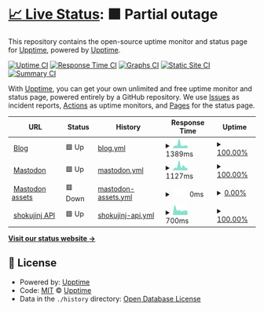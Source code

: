 # [📈 Live Status](https://upptime.github.io/upptime): <!--live status--> **🟧 Partial outage**

This repository contains the open-source uptime monitor and status page for [Upptime](https://upptime.js.org), powered by [Upptime](https://github.com/upptime/upptime).

[![Uptime CI](https://github.com/whywaita/upptime/workflows/Uptime%20CI/badge.svg)](https://github.com/whywaita/upptime/actions?query=workflow%3A%22Uptime+CI%22)
[![Response Time CI](https://github.com/whywaita/upptime/workflows/Response%20Time%20CI/badge.svg)](https://github.com/whywaita/upptime/actions?query=workflow%3A%22Response+Time+CI%22)
[![Graphs CI](https://github.com/whywaita/upptime/workflows/Graphs%20CI/badge.svg)](https://github.com/whywaita/upptime/actions?query=workflow%3A%22Graphs+CI%22)
[![Static Site CI](https://github.com/whywaita/upptime/workflows/Static%20Site%20CI/badge.svg)](https://github.com/whywaita/upptime/actions?query=workflow%3A%22Static+Site+CI%22)
[![Summary CI](https://github.com/whywaita/upptime/workflows/Summary%20CI/badge.svg)](https://github.com/whywaita/upptime/actions?query=workflow%3A%22Summary+CI%22)

With [Upptime](https://upptime.js.org), you can get your own unlimited and free uptime monitor and status page, powered entirely by a GitHub repository. We use [Issues](https://github.com/upptime/upptime/issues) as incident reports, [Actions](https://github.com/whywaita/upptime/actions) as uptime monitors, and [Pages](https://upptime.github.io/upptime) for the status page.

<!--start: status pages-->
<!-- This summary is generated by Upptime (https://github.com/upptime/upptime) -->
<!-- Do not edit this manually, your changes will be overwritten -->
<!-- prettier-ignore -->
| URL | Status | History | Response Time | Uptime |
| --- | ------ | ------- | ------------- | ------ |
| <img alt="" src="https://favicons.githubusercontent.com/blog.whywrite.it" height="13"> [Blog](https://blog.whywrite.it/) | 🟩 Up | [blog.yml](https://github.com/whywriteit/upptime/commits/HEAD/history/blog.yml) | <details><summary><img alt="Response time graph" src="./graphs/blog/response-time-week.png" height="20"> 1389ms</summary><br><a href="https://whywriteit.github.io/upptime/history/blog"><img alt="Response time 1330" src="https://img.shields.io/endpoint?url=https%3A%2F%2Fraw.githubusercontent.com%2Fwhywriteit%2Fupptime%2FHEAD%2Fapi%2Fblog%2Fresponse-time.json"></a><br><a href="https://whywriteit.github.io/upptime/history/blog"><img alt="24-hour response time 978" src="https://img.shields.io/endpoint?url=https%3A%2F%2Fraw.githubusercontent.com%2Fwhywriteit%2Fupptime%2FHEAD%2Fapi%2Fblog%2Fresponse-time-day.json"></a><br><a href="https://whywriteit.github.io/upptime/history/blog"><img alt="7-day response time 1389" src="https://img.shields.io/endpoint?url=https%3A%2F%2Fraw.githubusercontent.com%2Fwhywriteit%2Fupptime%2FHEAD%2Fapi%2Fblog%2Fresponse-time-week.json"></a><br><a href="https://whywriteit.github.io/upptime/history/blog"><img alt="30-day response time 1228" src="https://img.shields.io/endpoint?url=https%3A%2F%2Fraw.githubusercontent.com%2Fwhywriteit%2Fupptime%2FHEAD%2Fapi%2Fblog%2Fresponse-time-month.json"></a><br><a href="https://whywriteit.github.io/upptime/history/blog"><img alt="1-year response time 1273" src="https://img.shields.io/endpoint?url=https%3A%2F%2Fraw.githubusercontent.com%2Fwhywriteit%2Fupptime%2FHEAD%2Fapi%2Fblog%2Fresponse-time-year.json"></a></details> | <details><summary><a href="https://whywriteit.github.io/upptime/history/blog">100.00%</a></summary><a href="https://whywriteit.github.io/upptime/history/blog"><img alt="All-time uptime 99.78%" src="https://img.shields.io/endpoint?url=https%3A%2F%2Fraw.githubusercontent.com%2Fwhywriteit%2Fupptime%2FHEAD%2Fapi%2Fblog%2Fuptime.json"></a><br><a href="https://whywriteit.github.io/upptime/history/blog"><img alt="24-hour uptime 100.00%" src="https://img.shields.io/endpoint?url=https%3A%2F%2Fraw.githubusercontent.com%2Fwhywriteit%2Fupptime%2FHEAD%2Fapi%2Fblog%2Fuptime-day.json"></a><br><a href="https://whywriteit.github.io/upptime/history/blog"><img alt="7-day uptime 100.00%" src="https://img.shields.io/endpoint?url=https%3A%2F%2Fraw.githubusercontent.com%2Fwhywriteit%2Fupptime%2FHEAD%2Fapi%2Fblog%2Fuptime-week.json"></a><br><a href="https://whywriteit.github.io/upptime/history/blog"><img alt="30-day uptime 100.00%" src="https://img.shields.io/endpoint?url=https%3A%2F%2Fraw.githubusercontent.com%2Fwhywriteit%2Fupptime%2FHEAD%2Fapi%2Fblog%2Fuptime-month.json"></a><br><a href="https://whywriteit.github.io/upptime/history/blog"><img alt="1-year uptime 99.76%" src="https://img.shields.io/endpoint?url=https%3A%2F%2Fraw.githubusercontent.com%2Fwhywriteit%2Fupptime%2FHEAD%2Fapi%2Fblog%2Fuptime-year.json"></a></details>
| <img alt="" src="https://favicons.githubusercontent.com/mstdn.uec.tokyo" height="13"> [Mastodon](https://mstdn.uec.tokyo/about) | 🟩 Up | [mastodon.yml](https://github.com/whywriteit/upptime/commits/HEAD/history/mastodon.yml) | <details><summary><img alt="Response time graph" src="./graphs/mastodon/response-time-week.png" height="20"> 1127ms</summary><br><a href="https://whywriteit.github.io/upptime/history/mastodon"><img alt="Response time 866" src="https://img.shields.io/endpoint?url=https%3A%2F%2Fraw.githubusercontent.com%2Fwhywriteit%2Fupptime%2FHEAD%2Fapi%2Fmastodon%2Fresponse-time.json"></a><br><a href="https://whywriteit.github.io/upptime/history/mastodon"><img alt="24-hour response time 497" src="https://img.shields.io/endpoint?url=https%3A%2F%2Fraw.githubusercontent.com%2Fwhywriteit%2Fupptime%2FHEAD%2Fapi%2Fmastodon%2Fresponse-time-day.json"></a><br><a href="https://whywriteit.github.io/upptime/history/mastodon"><img alt="7-day response time 1127" src="https://img.shields.io/endpoint?url=https%3A%2F%2Fraw.githubusercontent.com%2Fwhywriteit%2Fupptime%2FHEAD%2Fapi%2Fmastodon%2Fresponse-time-week.json"></a><br><a href="https://whywriteit.github.io/upptime/history/mastodon"><img alt="30-day response time 888" src="https://img.shields.io/endpoint?url=https%3A%2F%2Fraw.githubusercontent.com%2Fwhywriteit%2Fupptime%2FHEAD%2Fapi%2Fmastodon%2Fresponse-time-month.json"></a><br><a href="https://whywriteit.github.io/upptime/history/mastodon"><img alt="1-year response time 866" src="https://img.shields.io/endpoint?url=https%3A%2F%2Fraw.githubusercontent.com%2Fwhywriteit%2Fupptime%2FHEAD%2Fapi%2Fmastodon%2Fresponse-time-year.json"></a></details> | <details><summary><a href="https://whywriteit.github.io/upptime/history/mastodon">100.00%</a></summary><a href="https://whywriteit.github.io/upptime/history/mastodon"><img alt="All-time uptime 99.75%" src="https://img.shields.io/endpoint?url=https%3A%2F%2Fraw.githubusercontent.com%2Fwhywriteit%2Fupptime%2FHEAD%2Fapi%2Fmastodon%2Fuptime.json"></a><br><a href="https://whywriteit.github.io/upptime/history/mastodon"><img alt="24-hour uptime 100.00%" src="https://img.shields.io/endpoint?url=https%3A%2F%2Fraw.githubusercontent.com%2Fwhywriteit%2Fupptime%2FHEAD%2Fapi%2Fmastodon%2Fuptime-day.json"></a><br><a href="https://whywriteit.github.io/upptime/history/mastodon"><img alt="7-day uptime 100.00%" src="https://img.shields.io/endpoint?url=https%3A%2F%2Fraw.githubusercontent.com%2Fwhywriteit%2Fupptime%2FHEAD%2Fapi%2Fmastodon%2Fuptime-week.json"></a><br><a href="https://whywriteit.github.io/upptime/history/mastodon"><img alt="30-day uptime 100.00%" src="https://img.shields.io/endpoint?url=https%3A%2F%2Fraw.githubusercontent.com%2Fwhywriteit%2Fupptime%2FHEAD%2Fapi%2Fmastodon%2Fuptime-month.json"></a><br><a href="https://whywriteit.github.io/upptime/history/mastodon"><img alt="1-year uptime 99.75%" src="https://img.shields.io/endpoint?url=https%3A%2F%2Fraw.githubusercontent.com%2Fwhywriteit%2Fupptime%2FHEAD%2Fapi%2Fmastodon%2Fuptime-year.json"></a></details>
| <img alt="" src="https://favicons.githubusercontent.com/assets.mstdn.uec.tokyo" height="13"> [Mastodon assets](https://assets.mstdn.uec.tokyo/mastodon/accounts/avatars/000/000/002/original/7c1c520de04c6952.png) | 🟥 Down | [mastodon-assets.yml](https://github.com/whywriteit/upptime/commits/HEAD/history/mastodon-assets.yml) | <details><summary><img alt="Response time graph" src="./graphs/mastodon-assets/response-time-week.png" height="20"> 0ms</summary><br><a href="https://whywriteit.github.io/upptime/history/mastodon-assets"><img alt="Response time 715" src="https://img.shields.io/endpoint?url=https%3A%2F%2Fraw.githubusercontent.com%2Fwhywriteit%2Fupptime%2FHEAD%2Fapi%2Fmastodon-assets%2Fresponse-time.json"></a><br><a href="https://whywriteit.github.io/upptime/history/mastodon-assets"><img alt="24-hour response time 0" src="https://img.shields.io/endpoint?url=https%3A%2F%2Fraw.githubusercontent.com%2Fwhywriteit%2Fupptime%2FHEAD%2Fapi%2Fmastodon-assets%2Fresponse-time-day.json"></a><br><a href="https://whywriteit.github.io/upptime/history/mastodon-assets"><img alt="7-day response time 0" src="https://img.shields.io/endpoint?url=https%3A%2F%2Fraw.githubusercontent.com%2Fwhywriteit%2Fupptime%2FHEAD%2Fapi%2Fmastodon-assets%2Fresponse-time-week.json"></a><br><a href="https://whywriteit.github.io/upptime/history/mastodon-assets"><img alt="30-day response time 686" src="https://img.shields.io/endpoint?url=https%3A%2F%2Fraw.githubusercontent.com%2Fwhywriteit%2Fupptime%2FHEAD%2Fapi%2Fmastodon-assets%2Fresponse-time-month.json"></a><br><a href="https://whywriteit.github.io/upptime/history/mastodon-assets"><img alt="1-year response time 715" src="https://img.shields.io/endpoint?url=https%3A%2F%2Fraw.githubusercontent.com%2Fwhywriteit%2Fupptime%2FHEAD%2Fapi%2Fmastodon-assets%2Fresponse-time-year.json"></a></details> | <details><summary><a href="https://whywriteit.github.io/upptime/history/mastodon-assets">0.00%</a></summary><a href="https://whywriteit.github.io/upptime/history/mastodon-assets"><img alt="All-time uptime 93.55%" src="https://img.shields.io/endpoint?url=https%3A%2F%2Fraw.githubusercontent.com%2Fwhywriteit%2Fupptime%2FHEAD%2Fapi%2Fmastodon-assets%2Fuptime.json"></a><br><a href="https://whywriteit.github.io/upptime/history/mastodon-assets"><img alt="24-hour uptime 0.00%" src="https://img.shields.io/endpoint?url=https%3A%2F%2Fraw.githubusercontent.com%2Fwhywriteit%2Fupptime%2FHEAD%2Fapi%2Fmastodon-assets%2Fuptime-day.json"></a><br><a href="https://whywriteit.github.io/upptime/history/mastodon-assets"><img alt="7-day uptime 0.00%" src="https://img.shields.io/endpoint?url=https%3A%2F%2Fraw.githubusercontent.com%2Fwhywriteit%2Fupptime%2FHEAD%2Fapi%2Fmastodon-assets%2Fuptime-week.json"></a><br><a href="https://whywriteit.github.io/upptime/history/mastodon-assets"><img alt="30-day uptime 65.51%" src="https://img.shields.io/endpoint?url=https%3A%2F%2Fraw.githubusercontent.com%2Fwhywriteit%2Fupptime%2FHEAD%2Fapi%2Fmastodon-assets%2Fuptime-month.json"></a><br><a href="https://whywriteit.github.io/upptime/history/mastodon-assets"><img alt="1-year uptime 93.55%" src="https://img.shields.io/endpoint?url=https%3A%2F%2Fraw.githubusercontent.com%2Fwhywriteit%2Fupptime%2FHEAD%2Fapi%2Fmastodon-assets%2Fuptime-year.json"></a></details>
| <img alt="" src="https://favicons.githubusercontent.com/api.shokujin.jp" height="13"> [shokujinj API](https://api.shokujin.jp/) | 🟩 Up | [shokujinj-api.yml](https://github.com/whywriteit/upptime/commits/HEAD/history/shokujinj-api.yml) | <details><summary><img alt="Response time graph" src="./graphs/shokujinj-api/response-time-week.png" height="20"> 700ms</summary><br><a href="https://whywriteit.github.io/upptime/history/shokujinj-api"><img alt="Response time 677" src="https://img.shields.io/endpoint?url=https%3A%2F%2Fraw.githubusercontent.com%2Fwhywriteit%2Fupptime%2FHEAD%2Fapi%2Fshokujinj-api%2Fresponse-time.json"></a><br><a href="https://whywriteit.github.io/upptime/history/shokujinj-api"><img alt="24-hour response time 563" src="https://img.shields.io/endpoint?url=https%3A%2F%2Fraw.githubusercontent.com%2Fwhywriteit%2Fupptime%2FHEAD%2Fapi%2Fshokujinj-api%2Fresponse-time-day.json"></a><br><a href="https://whywriteit.github.io/upptime/history/shokujinj-api"><img alt="7-day response time 700" src="https://img.shields.io/endpoint?url=https%3A%2F%2Fraw.githubusercontent.com%2Fwhywriteit%2Fupptime%2FHEAD%2Fapi%2Fshokujinj-api%2Fresponse-time-week.json"></a><br><a href="https://whywriteit.github.io/upptime/history/shokujinj-api"><img alt="30-day response time 689" src="https://img.shields.io/endpoint?url=https%3A%2F%2Fraw.githubusercontent.com%2Fwhywriteit%2Fupptime%2FHEAD%2Fapi%2Fshokujinj-api%2Fresponse-time-month.json"></a><br><a href="https://whywriteit.github.io/upptime/history/shokujinj-api"><img alt="1-year response time 677" src="https://img.shields.io/endpoint?url=https%3A%2F%2Fraw.githubusercontent.com%2Fwhywriteit%2Fupptime%2FHEAD%2Fapi%2Fshokujinj-api%2Fresponse-time-year.json"></a></details> | <details><summary><a href="https://whywriteit.github.io/upptime/history/shokujinj-api">100.00%</a></summary><a href="https://whywriteit.github.io/upptime/history/shokujinj-api"><img alt="All-time uptime 99.76%" src="https://img.shields.io/endpoint?url=https%3A%2F%2Fraw.githubusercontent.com%2Fwhywriteit%2Fupptime%2FHEAD%2Fapi%2Fshokujinj-api%2Fuptime.json"></a><br><a href="https://whywriteit.github.io/upptime/history/shokujinj-api"><img alt="24-hour uptime 100.00%" src="https://img.shields.io/endpoint?url=https%3A%2F%2Fraw.githubusercontent.com%2Fwhywriteit%2Fupptime%2FHEAD%2Fapi%2Fshokujinj-api%2Fuptime-day.json"></a><br><a href="https://whywriteit.github.io/upptime/history/shokujinj-api"><img alt="7-day uptime 100.00%" src="https://img.shields.io/endpoint?url=https%3A%2F%2Fraw.githubusercontent.com%2Fwhywriteit%2Fupptime%2FHEAD%2Fapi%2Fshokujinj-api%2Fuptime-week.json"></a><br><a href="https://whywriteit.github.io/upptime/history/shokujinj-api"><img alt="30-day uptime 100.00%" src="https://img.shields.io/endpoint?url=https%3A%2F%2Fraw.githubusercontent.com%2Fwhywriteit%2Fupptime%2FHEAD%2Fapi%2Fshokujinj-api%2Fuptime-month.json"></a><br><a href="https://whywriteit.github.io/upptime/history/shokujinj-api"><img alt="1-year uptime 99.76%" src="https://img.shields.io/endpoint?url=https%3A%2F%2Fraw.githubusercontent.com%2Fwhywriteit%2Fupptime%2FHEAD%2Fapi%2Fshokujinj-api%2Fuptime-year.json"></a></details>

<!--end: status pages-->

[**Visit our status website →**](https://upptime.github.io/upptime)

## 📄 License

- Powered by: [Upptime](https://github.com/upptime/upptime)
- Code: [MIT](./LICENSE) © [Upptime](https://upptime.js.org)
- Data in the `./history` directory: [Open Database License](https://opendatacommons.org/licenses/odbl/1-0/)
